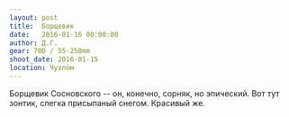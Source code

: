 ```yaml
---
layout: post
title:  Борщевик
date:   2016-01-16 00:00:00
author: Д.Г.
gear: 70D / 55-250mm
shoot_date: 2016-01-15
location: Чухлöм
---
```


Борщевик Сосновского -- он, конечно, сорняк, но эпический. Вот тут зонтик, 
слегка присыпаный снегом. Красивый же.
